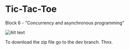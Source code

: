# Tic-Tac-Toe

Block 6 - "Concurrency and asynchronous programming"

![Alt text](https://github.com/noshum/HomeWorkBlockConcurrencyAsync/blob/main/TicTacToeScreen.png)

To download the zip file go to the dev branch. Thnx.
